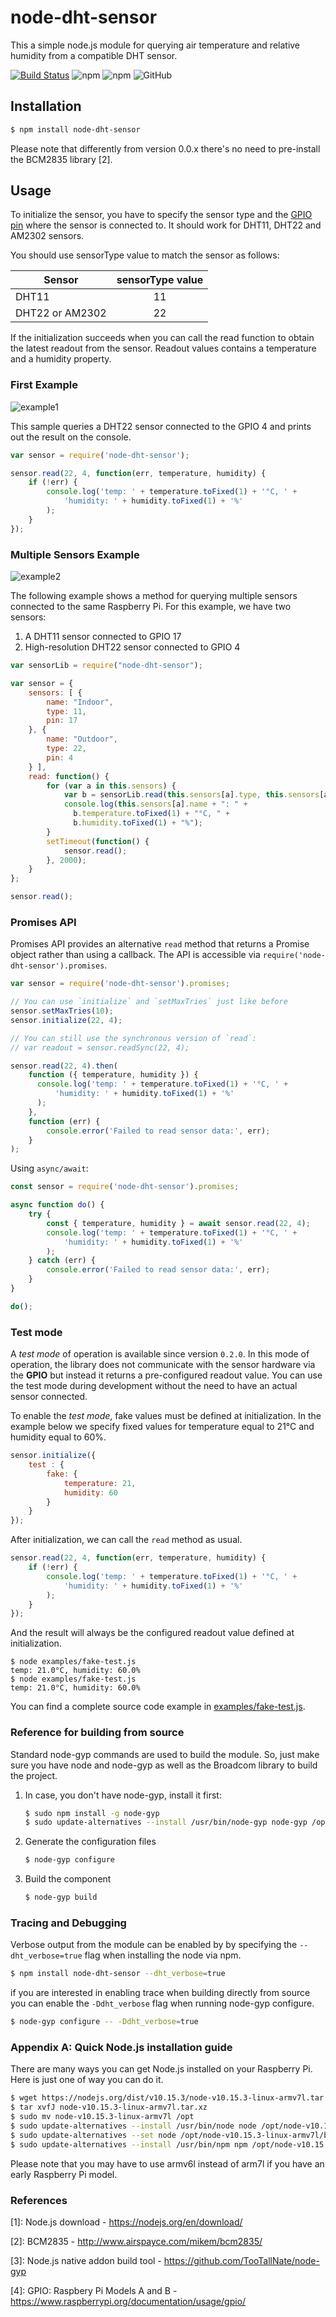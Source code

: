 # node-dht-sensor

This a simple node.js module for querying air temperature and relative humidity from a compatible DHT sensor.

[![Build Status](https://travis-ci.org/momenso/node-dht-sensor.svg?branch=master)](https://travis-ci.org/momenso/node-dht-sensor)
![npm](https://img.shields.io/npm/v/node-dht-sensor.svg?label=npm%20package)
![npm](https://img.shields.io/npm/dm/node-dht-sensor.svg)
![GitHub](https://img.shields.io/github/license/momenso/node-dht-sensor.svg)

## Installation
``` bash
$ npm install node-dht-sensor
```

Please note that differently from version 0.0.x there's no need to pre-install the BCM2835 library [2].

## Usage

To initialize the sensor, you have to specify the sensor type and the [GPIO pin](https://www.raspberrypi.org/documentation/usage/gpio/) where the sensor is connected to. It should work for DHT11, DHT22 and AM2302 sensors.

You should use sensorType value to match the sensor as follows:

| Sensor          | sensorType value |
|-----------------|:----------------:|
| DHT11           | 11               |
| DHT22 or AM2302 | 22               |

If the initialization succeeds when you can call the read function to obtain the latest readout from the sensor. Readout values contains a temperature and a humidity property.

### First Example

![example1](https://cloud.githubusercontent.com/assets/420851/20246902/1a03bafc-a9a8-11e6-8158-d68928b2e79f.png)

This sample queries a DHT22 sensor connected to the GPIO 4 and prints out the result on the console.

``` javascript
var sensor = require('node-dht-sensor');

sensor.read(22, 4, function(err, temperature, humidity) {
    if (!err) {
        console.log('temp: ' + temperature.toFixed(1) + '°C, ' +
            'humidity: ' + humidity.toFixed(1) + '%'
        );
    }
});
```

### Multiple Sensors Example

![example2](https://cloud.githubusercontent.com/assets/420851/20246914/554d72c4-a9a8-11e6-9162-ae51ecdf4212.png)

The following example shows a method for querying multiple sensors connected to the same Raspberry Pi. For this example, we have two sensors:

1. A DHT11 sensor connected to GPIO 17
2. High-resolution DHT22 sensor connected to GPIO 4

``` javascript
var sensorLib = require("node-dht-sensor");

var sensor = {
    sensors: [ {
        name: "Indoor",
        type: 11,
        pin: 17
    }, {
        name: "Outdoor",
        type: 22,
        pin: 4
    } ],
    read: function() {
        for (var a in this.sensors) {
            var b = sensorLib.read(this.sensors[a].type, this.sensors[a].pin);
            console.log(this.sensors[a].name + ": " +
              b.temperature.toFixed(1) + "°C, " +
              b.humidity.toFixed(1) + "%");
        }
        setTimeout(function() {
            sensor.read();
        }, 2000);
    }
};

sensor.read();
```

### Promises API

Promises API provides an alternative `read` method that returns a Promise object rather than using a callback. The API is accessible via `require('node-dht-sensor').promises`.

```javascript
var sensor = require('node-dht-sensor').promises;

// You can use `initialize` and `setMaxTries` just like before
sensor.setMaxTries(10);
sensor.initialize(22, 4);

// You can still use the synchronous version of `read`:
// var readout = sensor.readSync(22, 4);

sensor.read(22, 4).then(
    function ({ temperature, humidity }) {
      console.log('temp: ' + temperature.toFixed(1) + '°C, ' +
          'humidity: ' + humidity.toFixed(1) + '%'
      );
    },
    function (err) {
        console.error('Failed to read sensor data:', err);
    }
);
```

Using `async/await`:

```javascript
const sensor = require('node-dht-sensor').promises;

async function do() {
    try {
        const { temperature, humidity } = await sensor.read(22, 4);
        console.log('temp: ' + temperature.toFixed(1) + '°C, ' +
            'humidity: ' + humidity.toFixed(1) + '%'
        );
    } catch (err) {
        console.error('Failed to read sensor data:', err);
    }
}

do();
```

### Test mode

A *test mode* of operation is available since version `0.2.0`. In this mode of operation, the library does not communicate with the sensor hardware via the **GPIO** but instead it returns a pre-configured readout value. You can use the test mode during development without the need to have an actual sensor connected.

To enable the *test mode*, fake values must be defined at initialization. In the example below we specify fixed values for temperature equal to 21&deg;C and humidity equal to 60%.

```javascript
sensor.initialize({
    test : {
        fake: {
            temperature: 21,
            humidity: 60
        }
    }
});
```

After initialization, we can call the `read` method as usual.

```javascript
sensor.read(22, 4, function(err, temperature, humidity) {
    if (!err) {
        console.log('temp: ' + temperature.toFixed(1) + '°C, ' +
            'humidity: ' + humidity.toFixed(1) + '%'
        );
    }
});
```
And the result will always be the configured readout value defined at initialization.

```console
$ node examples/fake-test.js
temp: 21.0°C, humidity: 60.0%
$ node examples/fake-test.js
temp: 21.0°C, humidity: 60.0%
```

You can find a complete source code example in [examples/fake-test.js](https://github.com/momenso/node-dht-sensor/blob/master/examples/fake-test.js).


### Reference for building from source

Standard node-gyp commands are used to build the module. So, just make sure you have node and node-gyp as well as the Broadcom library to build the project.

1. In case, you don't have node-gyp, install it first:
   ``` bash
   $ sudo npm install -g node-gyp
   $ sudo update-alternatives --install /usr/bin/node-gyp node-gyp /opt/node-v10.15.3-linux-armv7l/bin/node-gyp 1
   ```

2. Generate the configuration files
   ``` bash
   $ node-gyp configure
   ```

3. Build the component
   ``` bash
   $ node-gyp build
   ```

### Tracing and Debugging

Verbose output from the module can be enabled by by specifying the ```--dht_verbose=true``` flag when installing the node via npm.

``` bash
$ npm install node-dht-sensor --dht_verbose=true
```

if you are interested in enabling trace when building directly from source you can enable the ```-Ddht_verbose``` flag when running node-gyp configure.

``` bash
$ node-gyp configure -- -Ddht_verbose=true
```
### Appendix A: Quick Node.js installation guide

There are many ways you can get Node.js installed on your Raspberry Pi. Here is just one of way you can do it.
``` bash
$ wget https://nodejs.org/dist/v10.15.3/node-v10.15.3-linux-armv7l.tar.xz
$ tar xvfJ node-v10.15.3-linux-armv7l.tar.xz
$ sudo mv node-v10.15.3-linux-armv7l /opt
$ sudo update-alternatives --install /usr/bin/node node /opt/node-v10.15.3-linux-armv7l/bin/node 1
$ sudo update-alternatives --set node /opt/node-v10.15.3-linux-armv7l/bin/node
$ sudo update-alternatives --install /usr/bin/npm npm /opt/node-v10.15.3-linux-armv7l/bin/npm 1
```
Please note that you may have to use armv6l instead of arm7l if you have an early Raspberry Pi model.

### References

[1]: Node.js download - https://nodejs.org/en/download/

[2]: BCM2835 - http://www.airspayce.com/mikem/bcm2835/

[3]: Node.js native addon build tool - https://github.com/TooTallNate/node-gyp

[4]: GPIO: Raspbery Pi Models A and B - https://www.raspberrypi.org/documentation/usage/gpio/
